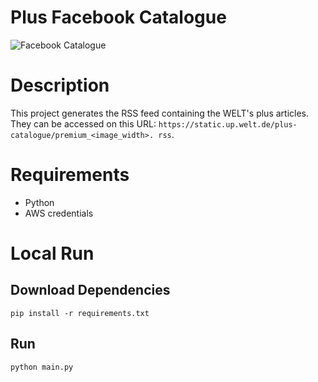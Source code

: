 Plus Facebook Catalogue
=======================

![Facebook Catalogue](https://allfacebook.de/wp-content/uploads/2017/03/collection.jpg "Facebook Catalogue")


# Description
This project generates the RSS feed containing the WELT's
plus articles. They can be accessed on this URL: `https://static.up.welt.de/plus-catalogue/premium_<image_width>.
rss`.

# Requirements
* Python
* AWS credentials

# Local Run
## Download Dependencies
```
pip install -r requirements.txt
```

## Run
```
python main.py
```